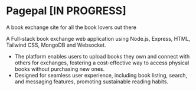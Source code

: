 # Pagepal [IN PROGRESS]
A book exchange site for all the book lovers out there <br>

A Full-stack book exchange web application using Node.js, Express, HTML, Tailwind CSS, MongoDB and Websocket.
- The platform enables users to upload books they own and connect with others for exchanges, fostering a cost-effective
way to access physical books without purchasing new ones.
- Designed for seamless user experience, including book listing, search, and messaging features, promoting sustainable
reading habits.
